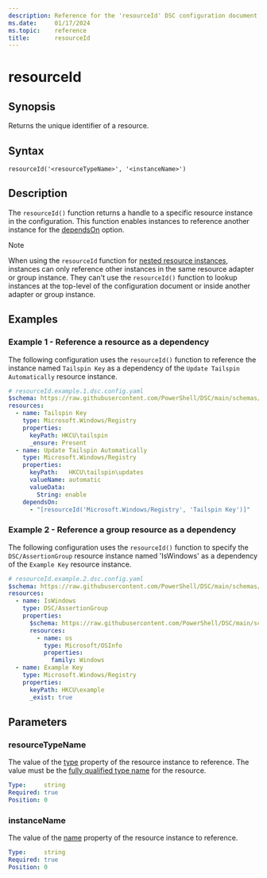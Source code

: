 ```yaml
---
description: Reference for the 'resourceId' DSC configuration document function
ms.date:     01/17/2024
ms.topic:    reference
title:       resourceId
---
```


# resourceId

## Synopsis

Returns the unique identifier of a resource.

## Syntax

```Syntax
resourceId('<resourceTypeName>', '<instanceName>')
```

## Description

The `resourceId()` function returns a handle to a specific resource instance in the configuration.
This function enables instances to reference another instance for the [dependsOn][01] option.

> [!NOTE]
> When using the `resourceId` function for [nested resource instances][02], instances can only
> reference other instances in the same resource adapter or group instance. They can't use the
> `resourceId()` function to lookup instances at the top-level of the configuration document or
> inside another adapter or group instance.

## Examples

### Example 1 - Reference a resource as a dependency

The following configuration uses the `resourceId()` function to reference the instance named
`Tailspin Key` as a dependency of the `Update Tailspin Automatically` resource instance.

```yaml
# resourceId.example.1.dsc.config.yaml
$schema: https://raw.githubusercontent.com/PowerShell/DSC/main/schemas/2023/10/config/document.json
resources:
  - name: Tailspin Key
    type: Microsoft.Windows/Registry
    properties:
      keyPath: HKCU\tailspin
      _ensure: Present
  - name: Update Tailspin Automatically
    type: Microsoft.Windows/Registry
    properties:
      keyPath:   HKCU\tailspin\updates
      valueName: automatic
      valueData:
        String: enable
    dependsOn:
      - "[resourceId('Microsoft.Windows/Registry', 'Tailspin Key')]"
```

### Example 2 - Reference a group resource as a dependency

The following configuration uses the `resourceId()` function to specify the `DSC/AssertionGroup`
resource instance named 'IsWindows' as a dependency of the `Example Key` resource instance.

```yaml
# resourceId.example.2.dsc.config.yaml
$schema: https://raw.githubusercontent.com/PowerShell/DSC/main/schemas/2023/10/config/document.json
resources:
  - name: IsWindows
    type: DSC/AssertionGroup
    properties:
      $schema: https://raw.githubusercontent.com/PowerShell/DSC/main/schemas/2023/10/config/document.json
      resources:
        - name: os
          type: Microsoft/OSInfo
          properties:
            family: Windows
  - name: Example Key
    type: Microsoft.Windows/Registry
    properties:
      keyPath: HKCU\example
      _exist: true
```

## Parameters

### resourceTypeName

The value of the [type][03] property of the resource instance to reference. The value must be the
[fully qualified type name][04] for the resource.

```yaml
Type:     string
Required: true
Position: 0
```

### instanceName

The value of the [name][05] property of the resource instance to reference.

```yaml
Type:     string
Required: true
Position: 0
```

<!-- Link reference definitions -->
[01]: ../resource.md#dependson
[02]: /powershell/dsc/glossary#nested-resource-instance
[03]: ../resource.md#type
[04]: ../../definitions/resourceType.md
[05]: ../resource.md#name
